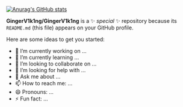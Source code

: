 [![Anurag's GitHub stats](https://github-readme-stats.vercel.app/api?username=GingerV1k1ng&count_private=true&show_icons=true&&theme=tokyonight&layout=compact&hide=issues,stars&include_all_commits=true&langs_count=5)](https://github.com/anuraghazra/github-readme-stats)

**GingerV1k1ng/GingerV1k1ng** is a ✨ _special_ ✨ repository because its `README.md` (this file) appears on your GitHub profile.

Here are some ideas to get you started:

- 🔭 I’m currently working on ...
- 🌱 I’m currently learning ...
- 👯 I’m looking to collaborate on ...
- 🤔 I’m looking for help with ...
- 💬 Ask me about ...
- 📫 How to reach me: ...
- 😄 Pronouns: ...
- ⚡ Fun fact: ...
